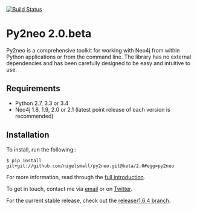 [![Build Status](https://travis-ci.org/nigelsmall/py2neo.svg?branch=beta%2F2.0)](https://travis-ci.org/nigelsmall/py2neo)

Py2neo 2.0.beta
===============

Py2neo is a comprehensive toolkit for working with Neo4j from within Python applications or from
the command line. The library has no external dependencies and has been carefully designed to be
easy and intuitive to use.


Requirements
------------

- Python 2.7, 3.3 or 3.4
- Neo4j 1.8, 1.9, 2.0 or 2.1 (latest point release of each version is recommended)


Installation
------------

To install, run the following::

    $ pip install git+git://github.com/nigelsmall/py2neo.git@beta/2.0#egg=py2neo


For more information, read through the [full introduction](doc/intro.rst).

To get in touch, contact me via [email](mailto:nigel@nigelsmall.com) or on
[Twitter](https://twitter.com/neonige).

For the current stable release, check out the [release/1.6.4 branch](https://github.com/nigelsmall/py2neo/tree/release/1.6.4).
